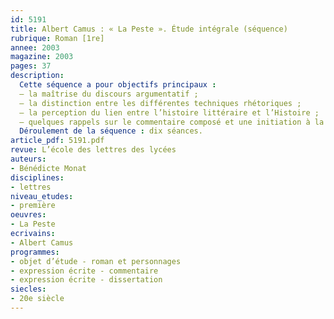 ```yaml
---
id: 5191
title: Albert Camus : « La Peste ». Étude intégrale (séquence)
rubrique: Roman [1re]
annee: 2003
magazine: 2003
pages: 37
description: 
  Cette séquence a pour objectifs principaux :
  – la maîtrise du discours argumentatif ;
  – la distinction entre les différentes techniques rhétoriques ;
  – la perception du lien entre l’histoire littéraire et l’Histoire ;
  – quelques rappels sur le commentaire composé et une initiation à la dissertation.
  Déroulement de la séquence : dix séances.
article_pdf: 5191.pdf
revue: L’école des lettres des lycées
auteurs:
- Bénédicte Monat
disciplines:
- lettres
niveau_etudes:
- première
oeuvres:
- La Peste
ecrivains:
- Albert Camus
programmes:
- objet d’étude - roman et personnages
- expression écrite - commentaire
- expression écrite - dissertation
siecles:
- 20e siècle
---
```

